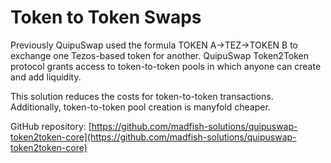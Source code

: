 # Token to Token Swaps

Previously QuipuSwap used the formula TOKEN A→TEZ→TOKEN B to exchange one Tezos-based token for another. QuipuSwap Token2Token protocol grants access to token-to-token pools in which anyone can create and add liquidity.

This solution reduces the costs for token-to-token transactions. Additionally, token-to-token pool creation is manyfold cheaper.&#x20;

GitHub repository: [https://github.com/madfish-solutions/quipuswap-token2token-core](https://github.com/madfish-solutions/quipuswap-token2token-core)
